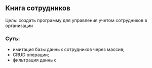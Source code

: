 ## Книга сотрудников
Цель: создать программу для управления учетом сотрудников в организации

### Суть:
- имитация базы данных сотрудников через массив;
- CRUD операции;
- фильтрация данных

  
